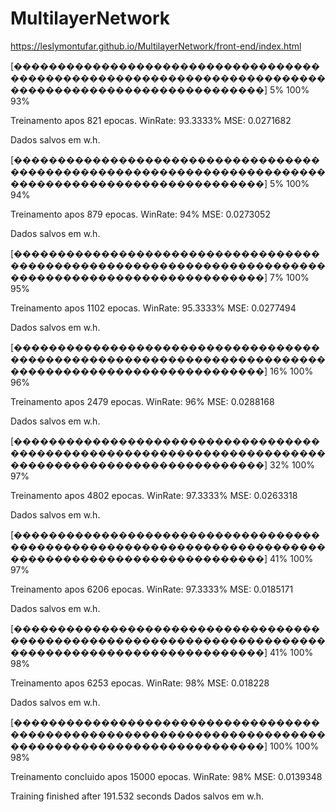 # MultilayerNetwork

https://leslymontufar.github.io/MultilayerNetwork/front-end/index.html


[����������������������������������������������������������������������������������������������������] 5% 100% 93%

Treinamento apos 821 epocas.
WinRate: 93.3333%       MSE: 0.0271682

Dados salvos em w.h.


[����������������������������������������������������������������������������������������������������] 5% 100% 94%

Treinamento apos 879 epocas.
WinRate: 94%    MSE: 0.0273052

Dados salvos em w.h.


[����������������������������������������������������������������������������������������������������] 7% 100% 95%

Treinamento apos 1102 epocas.
WinRate: 95.3333%       MSE: 0.0277494

Dados salvos em w.h.


[����������������������������������������������������������������������������������������������������] 16% 100% 96%

Treinamento apos 2479 epocas.
WinRate: 96%    MSE: 0.0288168

Dados salvos em w.h.


[����������������������������������������������������������������������������������������������������] 32% 100% 97%

Treinamento apos 4802 epocas.
WinRate: 97.3333%       MSE: 0.0263318

Dados salvos em w.h.


[����������������������������������������������������������������������������������������������������] 41% 100% 97%

Treinamento apos 6206 epocas.
WinRate: 97.3333%       MSE: 0.0185171

Dados salvos em w.h.


[����������������������������������������������������������������������������������������������������] 41% 100% 98%

Treinamento apos 6253 epocas.
WinRate: 98%    MSE: 0.018228

Dados salvos em w.h.


[����������������������������������������������������������������������������������������������������] 100% 100% 98%

Treinamento concluido apos 15000 epocas.
WinRate: 98%    MSE: 0.0139348

Training finished after 191.532 seconds
Dados salvos em w.h.